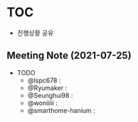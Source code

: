 # [TOC](https://github.com/Eye-Remocon/MeetingNote/issues/24)
- 진행상황 공유

## Meeting Note (2021-07-25)
- TODO
  - @lspc678 : 
  - @Ryumaker : 
  - @Seunghui98 : 
  - @woniiiii : 
  - @smarthome-hanium : 

